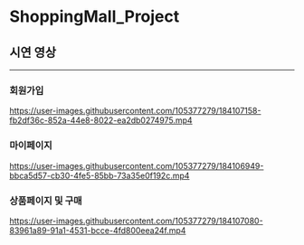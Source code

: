 # ShoppingMall_Project

## 시연 영상
---
### 회원가입


https://user-images.githubusercontent.com/105377279/184107158-fb2df36c-852a-44e8-8022-ea2db0274975.mp4



### 마이페이지


https://user-images.githubusercontent.com/105377279/184106949-bbca5d57-cb30-4fe5-85bb-73a35e0f192c.mp4


### 상품페이지 및 구매


https://user-images.githubusercontent.com/105377279/184107080-83961a89-91a1-4531-bcce-4fd800eea24f.mp4

